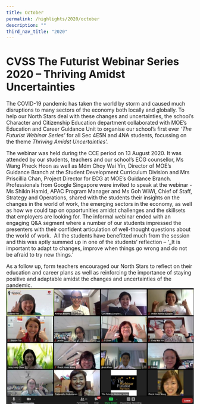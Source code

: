 ```yaml
---
title: October
permalink: /highlights/2020/october
description: ""
third_nav_title: "2020"
---
```

# CVSS The Futurist Webinar Series 2020 – Thriving Amidst Uncertainties
The COVID-19 pandemic has taken the world by storm and caused much disruptions to many sectors of the economy both locally and globally. To help our North Stars deal with these changes and uncertainties, the school’s Character and Citizenship Education department collaborated with MOE’s Education and Career Guidance Unit to organise our school’s first ever _‘The Futurist Webinar Series’_ for all Sec 4E5N and 4NA students, focussing on the theme *Thriving Amidst Uncertainties’.*

The webinar was held during the CCE period on 13 August 2020. It was attended by our students, teachers and our school’s ECG counsellor, Ms Wang Pheck Hoon as well as Mdm Choy Wai Yin, Director of MOE’s Guidance Branch at the Student Development Curriculum Division and Mrs Priscillia Chan, Project Director for ECG at MOE’s Guidance Branch. Professionals from Google Singapore were invited to speak at the webinar - Ms Shikin Hamid, APAC Program Manager and Ms Goh WiWi, Chief of Staff, Strategy and Operations, shared with the students their insights on the changes in the world of work, the emerging sectors in the economy, as well as how we could tap on opportunities amidst challenges and the skillsets that employers are looking for. The informal webinar ended with an engaging Q&A segment where a number of our students impressed the presenters with their confident articulation of well-thought questions about the world of work.  All the students have benefitted much from the session and this was aptly summed up in one of the students’ reflection – ‘_It is important to adapt to changes, improve when things go wrong and do not be afraid to try new things.’

As a follow up, form teachers encouraged our North Stars to reflect on their education and career plans as well as reinforcing the importance of staying positive and adaptable amidst the changes and uncertainties of the pandemic.
![](/images/Pic1-4.jpg)